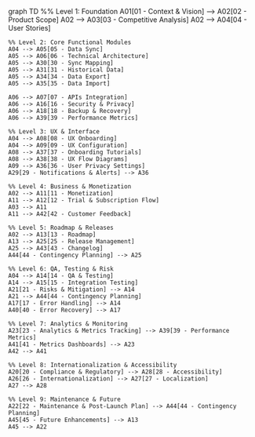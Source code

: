 graph TD
    %% Level 1: Foundation
    A01[01 - Context & Vision] --> A02[02 - Product Scope]
    A02 --> A03[03 - Competitive Analysis]
    A02 --> A04[04 - User Stories]

    %% Level 2: Core Functional Modules
    A04 --> A05[05 - Data Sync]
    A05 --> A06[06 - Technical Architecture]
    A05 --> A30[30 - Sync Mapping]
    A05 --> A31[31 - Historical Data]
    A05 --> A34[34 - Data Export]
    A05 --> A35[35 - Data Import]

    A06 --> A07[07 - APIs Integration]
    A06 --> A16[16 - Security & Privacy]
    A06 --> A18[18 - Backup & Recovery]
    A06 --> A39[39 - Performance Metrics]

    %% Level 3: UX & Interface
    A04 --> A08[08 - UX Onboarding]
    A04 --> A09[09 - UX Configuration]
    A08 --> A37[37 - Onboarding Tutorials]
    A08 --> A38[38 - UX Flow Diagrams]
    A09 --> A36[36 - User Privacy Settings]
    A29[29 - Notifications & Alerts] --> A36

    %% Level 4: Business & Monetization
    A02 --> A11[11 - Monetization]
    A11 --> A12[12 - Trial & Subscription Flow]
    A03 --> A11
    A11 --> A42[42 - Customer Feedback]

    %% Level 5: Roadmap & Releases
    A02 --> A13[13 - Roadmap]
    A13 --> A25[25 - Release Management]
    A25 --> A43[43 - Changelog]
    A44[44 - Contingency Planning] --> A25

    %% Level 6: QA, Testing & Risk
    A04 --> A14[14 - QA & Testing]
    A14 --> A15[15 - Integration Testing]
    A21[21 - Risks & Mitigation] --> A14
    A21 --> A44[44 - Contingency Planning]
    A17[17 - Error Handling] --> A14
    A40[40 - Error Recovery] --> A17

    %% Level 7: Analytics & Monitoring
    A23[23 - Analytics & Metrics Tracking] --> A39[39 - Performance Metrics]
    A41[41 - Metrics Dashboards] --> A23
    A42 --> A41

    %% Level 8: Internationalization & Accessibility
    A20[20 - Compliance & Regulatory] --> A28[28 - Accessibility]
    A26[26 - Internationalization] --> A27[27 - Localization]
    A27 --> A28

    %% Level 9: Maintenance & Future
    A22[22 - Maintenance & Post-Launch Plan] --> A44[44 - Contingency Planning]
    A45[45 - Future Enhancements] --> A13
    A45 --> A22
